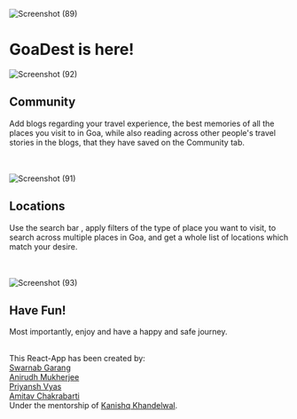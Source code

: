 ![Screenshot (89)](https://user-images.githubusercontent.com/77532581/117511796-fa631d00-afab-11eb-8cf8-da62825b96c3.png)

<h1>GoaDest is here!</h1>

![Screenshot (92)](https://user-images.githubusercontent.com/77532581/117511679-c38d0700-afab-11eb-82cc-d1030acb7587.png)


<h2>Community</h2>
Add blogs regarding your travel experience, the best memories of all the places you visit to in Goa,
while also reading across other people's travel stories in the blogs, that they have saved on the Community tab.
<br>
<br>
<br>

![Screenshot (91)](https://user-images.githubusercontent.com/77532581/117511704-d3a4e680-afab-11eb-85bb-b8f80f3c57a4.png)


<h2>Locations</h2>
Use the search bar , apply filters of the type of place you want to visit, to search across multiple places in Goa,
and get a whole list of locations which match your desire.
<br>
<br>
<br>

![Screenshot (93)](https://user-images.githubusercontent.com/77532581/117511753-ea4b3d80-afab-11eb-858f-0fc53f60d3fb.png)


<h2>Have Fun!</h2>
Most importantly, enjoy and have a happy and safe journey.

<br>
<br>


This React-App has been created by:
<br>
<a href="https://github.com/swarnabgarang">Swarnab Garang</a> <br>
<a href="https://github.com/AnirudhM1">Anirudh Mukherjee</a> <br>
<a href="https://github.com/priyansh71">Priyansh Vyas</a> <br>
<a href="https://github.com/amitav710">Amitav Chakrabarti</a> <br>
Under the mentorship of
<a href="https://github.com/kanishq1">Kanishq Khandelwal</a>.


